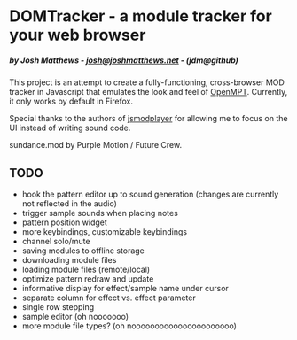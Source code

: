 # DOMTracker - a module tracker for your web browser #
##### by Josh Matthews - josh@joshmatthews.net - (jdm@github) #####

This project is an attempt to create a fully-functioning, cross-browser MOD tracker in Javascript that
emulates the look and feel of [OpenMPT](http://www.modplug.com/trackerinfo.html). Currently, it only works by default in Firefox.

Special thanks to the authors of [jsmodplayer](https://github.com/sneilan/jsmodplayer) for allowing
me to focus on the UI instead of writing sound code.

sundance.mod by Purple Motion / Future Crew.

## TODO ##

- hook the pattern editor up to sound generation (changes are currently not reflected in the audio)
- trigger sample sounds when placing notes
- pattern position widget
- more keybindings, customizable keybindings
- channel solo/mute
- saving modules to offline storage
- downloading module files
- loading module files (remote/local)
- optimize pattern redraw and update
- informative display for effect/sample name under cursor
- separate column for effect vs. effect parameter
- single row stepping
- sample editor (oh nooooooo)
- more module file types? (oh noooooooooooooooooooooo)